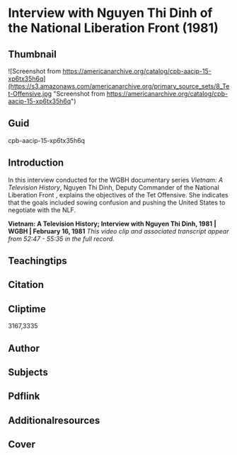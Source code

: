 # Interview with Nguyen Thi Dinh of the National Liberation Front (1981)

## Thumbnail

![Screenshot from https://americanarchive.org/catalog/cpb-aacip-15-xp6tx35h6q](https://s3.amazonaws.com/americanarchive.org/primary_source_sets/8_Tet-Offensive.jpg "Screenshot from https://americanarchive.org/catalog/cpb-aacip-15-xp6tx35h6q")


## Guid
cpb-aacip-15-xp6tx35h6q

## Introduction

In this interview conducted for the WGBH documentary series *Vietnam: A Television History*, Nguyen Thi Dinh, Deputy Commander of the National Liberation Front , explains the objectives of the Tet Offensive.  She indicates that the goals included sowing confusion and pushing the United States to negotiate with the NLF. 

<b>Vietnam: A Television History; Interview with Nguyen Thi Dinh, 1981</b>
<b>| WGBH | February 16, 1981</b>
<i>This video clip and associated transcript appear from 52:47 - 55:35 in the full record.</i>

## Teachingtips

## Citation

## Cliptime

3167,3335

## Author
## Subjects
## Pdflink
## Additionalresources
## Cover
